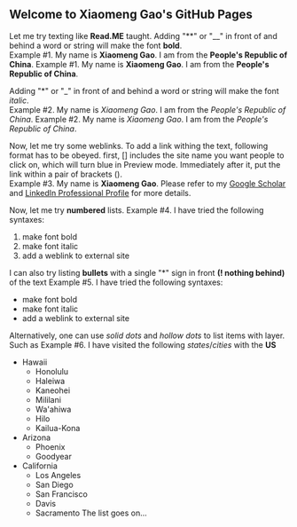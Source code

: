 ## Welcome to Xiaomeng Gao's GitHub Pages

Let me try texting like **Read.ME** taught.
Adding "**" or "__" in front of and behind a word or string will make the font **bold**.<br/>
Example #1. My name is **Xiaomeng Gao**. I am from the **People's Republic of China**.
Example #1. My name is __Xiaomeng Gao__. I am from the __People's Republic of China__.

Adding "*" or "_" in front of and behind a word or string will make the font *italic*.<br/>
Example #2. My name is *Xiaomeng Gao*. I am from the *People's Republic of China*.
Example #2. My name is _Xiaomeng Gao_. I am from the _People's Republic of China_.

Now, let me try some weblinks. To add a link withing the text, following format has to be obeyed. 
first, [] includes the site name you want people to click on, which will turn blue in Preview mode. Immediately after it, put the link within a pair of brackets ().<br/>
Example #3. My name is **Xiaomeng Gao**. Please refer to my [Google Scholar](https://scholar.google.com/citations?user=ev56Ug0AAAAJ&hl=en) and [LinkedIn Professional Profile](https://www.linkedin.com/in/xiaomenggao/) for more details.

Now, let me try **numbered** lists. 
Example #4. I have tried the following syntaxes:
1. make font bold
2. make font italic
3. add a weblink to external site

I can also try listing **bullets** with a single "*" sign in front **(! nothing behind)** of the text
Example #5. I have tried the following syntaxes:
* make font bold
* make font italic
* add a weblink to external site

Alternatively, one can use _solid dots_ and _hollow dots_ to list items with layer. Such as
Example #6. I have visited the following _states_/_cities_ with the **US**
- Hawaii
  - Honolulu
  - Haleiwa
  - Kaneohei
  - Mililani
  - Wa'ahiwa
  - Hilo
  - Kailua-Kona
- Arizona
  - Phoenix
  - Goodyear
- California
  - Los Angeles
  - San Diego
  - San Francisco
  - Davis
  - Sacramento
The list goes on...


